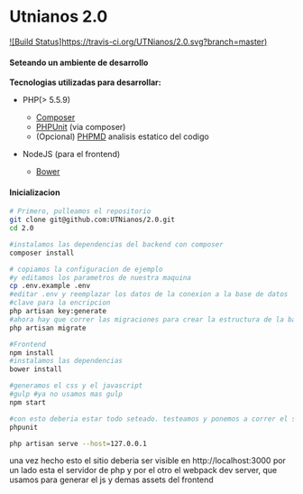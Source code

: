 # Utnianos 2.0

[![Build Status]https://travis-ci.org/UTNianos/2.0.svg?branch=master)](https://travis-ci.org/UTNianos/2.0.svg?branch=master)


#### Seteando un ambiente de desarrollo

**Tecnologias utilizadas para desarrollar:**
 
- PHP(> 5.5.9)
    - [Composer](https://getcomposer.org/doc/00-intro.md)
    - [PHPUnit](https://phpunit.de/) (via composer) 
    - (Opcional) [PHPMD](http://phpmd.org/download/index.html) analisis estatico del codigo
    
- NodeJS (para el frontend)
    - [Bower](http://bower.io/#install-bower)
    
    
#### Inicializacion


```sh
# Primero, pulleamos el repositorio
git clone git@github.com:UTNianos/2.0.git
cd 2.0

#instalamos las dependencias del backend con composer
composer install

# copiamos la configuracion de ejemplo 
#y editamos los parametros de nuestra maquina
cp .env.example .env
#editar .env y reemplazar los datos de la conexion a la base de datos
#clave para la encripcion
php artisan key:generate
#ahora hay que correr las migraciones para crear la estructura de la base de datos
php artisan migrate

#Frontend
npm install
#instalamos las dependencias
bower install

#generamos el css y el javascript
#gulp #ya no usamos mas gulp
npm start

#con esto deberia estar todo seteado. testeamos y ponemos a correr el servidor
phpunit

php artisan serve --host=127.0.0.1

```
una vez hecho esto el sitio deberia ser visible en http://localhost:3000
por un lado esta el servidor de php y por el otro el webpack dev server, que usamos para generar el js y demas assets del frontend
